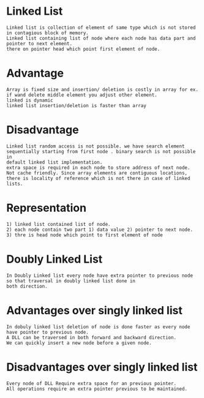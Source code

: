 

#  Linked List

    Linked list is collection of element of same type which is not stored in contagious block of memory.
    Linked list containing list of node where each node has data part and pointer to next element.
    there on pointer head which point first element of node.


# Advantage
    Array is fixed size and insertion/ deletion is costly in array for ex. if wand delete middle element you adjust other element.
    linked is dynamic
    linked list insertion/deletion is faster than array

# Disadvantage

    Linked list random access is not possible. we have search element sequentially starting from first node . binary search is not possible in
    default linked list implementation.
    extra space is required in each node to store address of next node.
    Not cache friendly. Since array elements are contiguous locations, there is locality of reference which is not there in case of linked lists.


# Representation

    1) linked list contained list of node.
    2) each node contain two part 1) data value 2) pointer to next node.
    3) thre is head node which point to first element of node





# Doubly Linked List

    In Doubly Linked list every node have extra pointer to previous node so that traversal in doubly linked list done in
    both direction.

# Advantages over singly linked list

    In dobuly linked list deletion of node is done faster as every node have pointer to previous node.
    A DLL can be traversed in both forward and backward direction.
    We can quickly insert a new node before a given node.


# Disadvantages over singly linked list

    Every node of DLL Require extra space for an previous pointer.
    All operations require an extra pointer previous to be maintained.
